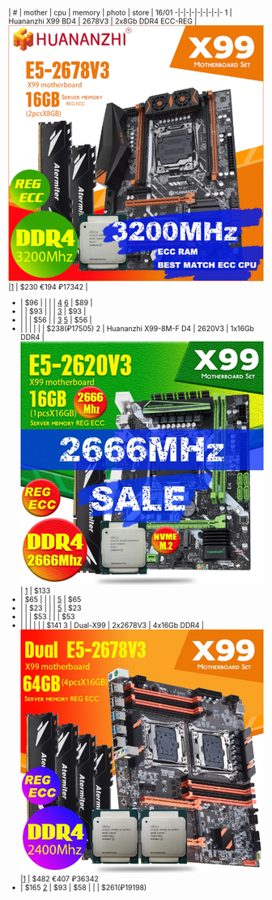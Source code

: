 | # | mother  | cpu | memory | photo | store | 16/01
-|-|-|-|-|-|-|-|-
1 | Huananzhi X99 BD4 | 2678V3 | 2x8Gb DDR4 ECC-REG | [![](HUANANZHI-X99-BD4-DDR4-Motherboard-Set-With-Xeon-E5-2678-V3-LGA2011-3-CPU-2-8GB.webp)](HUANANZHI-X99-BD4-DDR4-Motherboard-Set-With-Xeon-E5-2678-V3-LGA2011-3-CPU-2-8GB.webp) |[1](https://www.aliexpress.com/item/4000542296880.html "AliExpress - CPU Store") | $230 €194 ₽17342 |
 - | $96 | | | | [4](https://www.aliexpress.com/item/1005001966780350.html "AliExpress - Computerman's Store") [6](https://aliexpress.ru/item/1005001639191630.html "AliExpress - Motherboard manufacturer Store") | $89 |
 - |  | $93 | | | [3](https://www.aliexpress.com/item/33002946609.html "AliExpress - Yao Yue Store") | $93 |
 - | | | $56 | | [3](https://www.aliexpress.com/item/33009776003.html "AliExpress - Yao Yue Store") [5](https://www.aliexpress.com/item/32601791617.html "AliExpress - CPU TOP Store") | $56 |
 - | | | | | | $238(₽17505)
 2 | Huananzhi X99-8M-F D4 | 2620V3 | 1x16Gb DDR4 | [![](Huananzhi-X99-8M-F-D4-E5-2620-V3-LGA2011_Q90.jpg)](Huananzhi-X99-8M-F-D4-E5-2620-V3-LGA2011_Q90.jpg) | [1](https://aliexpress.ru/item/4000931520719.html "AliExpress - CPU Store") | $133
 - | $65 | | | | [5](https://aliexpress.ru/item/4000115002701.html "AliExpress - CPU TOP Store") | $65
 - | | $23 | | | [5](https://aliexpress.ru/item/4000115002701.html "AliExpress - CPU TOP Store") | $23
 - | | | $53 | | | $53
 - | | | | | | $141
3 | Dual-X99 | 2x2678V3 | 4x16Gb DDR4  | [![](DDR4-Dual-X99-2011-3-XEON-E5-2678-V3-2-4_Q90.jpg)](DDR4-Dual-X99-2011-3-XEON-E5-2678-V3-2-4_Q90.jpg) |[1](https://aliexpress.ru/item/4001327167349.html "AliExpress - CPU Store") | $482 €407 ₽36342 
 - | $165 [2](https://aliexpress.ru/item/1005001431965342.html "AliExpress - SZMZ Official Store") | $93 | $58 | | | $261(₽19198)